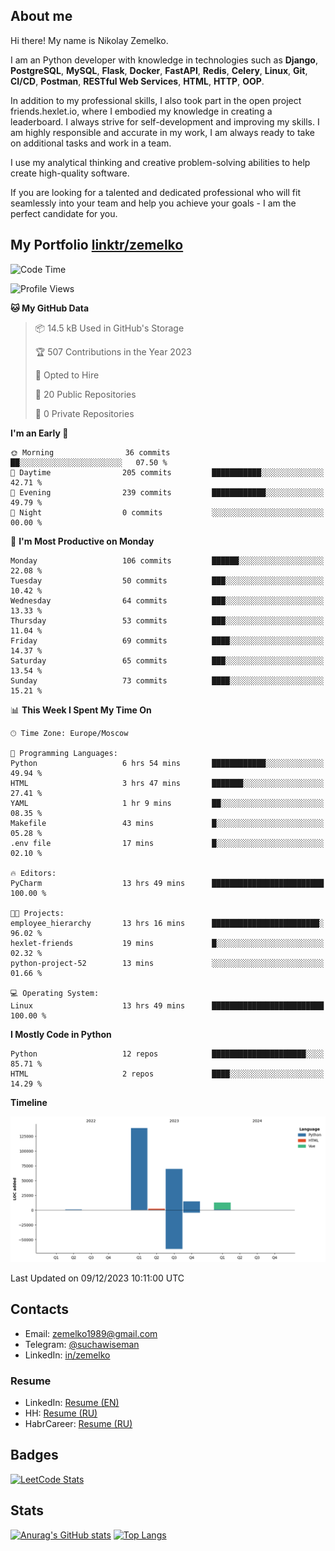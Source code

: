 ## About me
Hi there! My name is Nikolay Zemelko. 

I am an Python developer with knowledge in technologies such as **Django**, **PostgreSQL**, **MySQL**, **Flask**, **Docker**, **FastAPI**, **Redis**, **Celery**, **Linux**, **Git**, **CI/CD**, **Postman**, **RESTful Web Services**, **HTML**, **HTTP**, **OOP**.

In addition to my professional skills, I also took part in the open project friends.hexlet.io, where I embodied my knowledge in creating a leaderboard.
I always strive for self-development and improving my skills. I am highly responsible and accurate in my work, I am always ready to take on additional tasks and work in a team.

I use my analytical thinking and creative problem-solving abilities to help create high-quality software.

If you are looking for a talented and dedicated professional who will fit seamlessly into your team and help you achieve your goals - I am the perfect candidate for you.

## My Portfolio [linktr/zemelko](https://linktr.ee/zemelko)


<!--START_SECTION:waka-->
![Code Time](http://img.shields.io/badge/Code%20Time-35%20hrs%2028%20mins-blue)

![Profile Views](http://img.shields.io/badge/Profile%20Views-1-blue)

**🐱 My GitHub Data** 

> 📦 14.5 kB Used in GitHub's Storage 
 > 
> 🏆 507 Contributions in the Year 2023
 > 
> 💼 Opted to Hire
 > 
> 📜 20 Public Repositories 
 > 
> 🔑 0 Private Repositories 
 > 
**I'm an Early 🐤** 

```text
🌞 Morning                36 commits          ██░░░░░░░░░░░░░░░░░░░░░░░   07.50 % 
🌆 Daytime                205 commits         ███████████░░░░░░░░░░░░░░   42.71 % 
🌃 Evening                239 commits         ████████████░░░░░░░░░░░░░   49.79 % 
🌙 Night                  0 commits           ░░░░░░░░░░░░░░░░░░░░░░░░░   00.00 % 
```
📅 **I'm Most Productive on Monday** 

```text
Monday                   106 commits         ██████░░░░░░░░░░░░░░░░░░░   22.08 % 
Tuesday                  50 commits          ███░░░░░░░░░░░░░░░░░░░░░░   10.42 % 
Wednesday                64 commits          ███░░░░░░░░░░░░░░░░░░░░░░   13.33 % 
Thursday                 53 commits          ███░░░░░░░░░░░░░░░░░░░░░░   11.04 % 
Friday                   69 commits          ████░░░░░░░░░░░░░░░░░░░░░   14.37 % 
Saturday                 65 commits          ███░░░░░░░░░░░░░░░░░░░░░░   13.54 % 
Sunday                   73 commits          ████░░░░░░░░░░░░░░░░░░░░░   15.21 % 
```


📊 **This Week I Spent My Time On** 

```text
🕑︎ Time Zone: Europe/Moscow

💬 Programming Languages: 
Python                   6 hrs 54 mins       ████████████░░░░░░░░░░░░░   49.94 % 
HTML                     3 hrs 47 mins       ███████░░░░░░░░░░░░░░░░░░   27.41 % 
YAML                     1 hr 9 mins         ██░░░░░░░░░░░░░░░░░░░░░░░   08.35 % 
Makefile                 43 mins             █░░░░░░░░░░░░░░░░░░░░░░░░   05.28 % 
.env file                17 mins             █░░░░░░░░░░░░░░░░░░░░░░░░   02.10 % 

🔥 Editors: 
PyCharm                  13 hrs 49 mins      █████████████████████████   100.00 % 

🐱‍💻 Projects: 
employee_hierarchy       13 hrs 16 mins      ████████████████████████░   96.02 % 
hexlet-friends           19 mins             █░░░░░░░░░░░░░░░░░░░░░░░░   02.32 % 
python-project-52        13 mins             ░░░░░░░░░░░░░░░░░░░░░░░░░   01.66 % 

💻 Operating System: 
Linux                    13 hrs 49 mins      █████████████████████████   100.00 % 
```

**I Mostly Code in Python** 

```text
Python                   12 repos            █████████████████████░░░░   85.71 % 
HTML                     2 repos             ████░░░░░░░░░░░░░░░░░░░░░   14.29 % 
```



**Timeline**

![Lines of Code chart](https://raw.githubusercontent.com/zemelko/zemelko/main/assets/bar_graph.png)


 Last Updated on 09/12/2023 10:11:00 UTC
<!--END_SECTION:waka-->

## Contacts

* Email: [zemelko1989@gmail.com](mailto:zemelko1989@gmail.com)
* Telegram: [@suchawiseman](https://t.me/suchawiseman)
* LinkedIn: [in/zemelko](https://www.linkedin.com/in/zemelko)

### Resume

* LinkedIn: [Resume (EN)](https://www.linkedin.com/in/zemelko)
* HH: [Resume (RU)](https://hh.ru/resume/4a4435a9ff09e87f6c0039ed1f4e475572454c)
* HabrCareer: [Resume (RU)](https://career.habr.com/zemelko1)

## Badges

[![LeetCode Stats](https://leetcode.card.workers.dev/zemelko?font=source_code_pro&extension=null)](https://leetcode.com/zemelko/)

## Stats
[![Anurag's GitHub stats](https://github-readme-stats.vercel.app/api?username=zemelko)](https://github.com/zemelko/github-readme-stats)
[![Top Langs](https://github-readme-stats.vercel.app/api/top-langs/?username=zemelko&layout=compact&langs_count=10)](https://github.com/zemelko/github-readme-stats)
